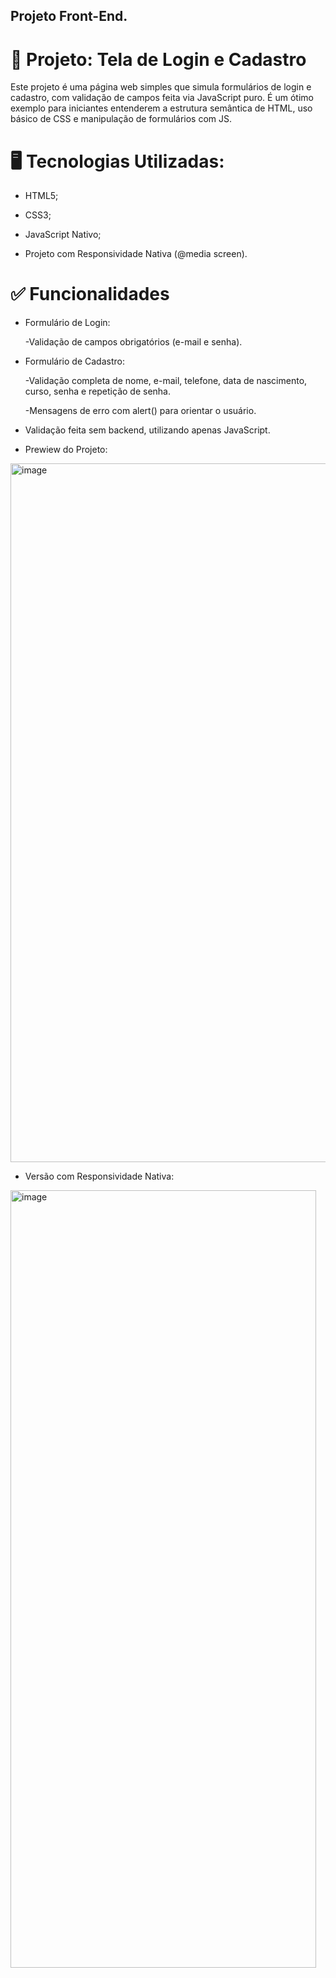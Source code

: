 ## Projeto Front-End.

# 📌 Projeto: Tela de Login e Cadastro

Este projeto é uma página web simples que simula formulários de login e cadastro, com validação de campos feita via JavaScript puro. É um ótimo exemplo para iniciantes entenderem a estrutura semântica de HTML, uso básico de CSS e manipulação de formulários com JS.

# 🖥️ Tecnologias Utilizadas:

- HTML5;

- CSS3;

- JavaScript Nativo;

- Projeto com Responsividade Nativa (@media screen).


# ✅ Funcionalidades

  - Formulário de Login:
  
    -Validação de campos obrigatórios (e-mail e senha).
    

  - Formulário de Cadastro:
  
    -Validação completa de nome, e-mail, telefone, data de nascimento, curso, senha e repetição de senha.
    
    -Mensagens de erro com alert() para orientar o usuário.
  
  - Validação feita sem backend, utilizando apenas JavaScript.


  - Prewiew do Projeto:
<img width="1693" height="1118" alt="image" src="https://github.com/user-attachments/assets/405a12e1-c2f4-4d83-9478-38360ff4cda5" />

- Versão com Responsividade Nativa:

<img width="489" height="1244" alt="image" src="https://github.com/user-attachments/assets/b24357f0-ce17-4e4a-abb3-bb80717b75a1" />


